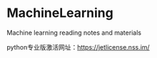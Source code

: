# MachineLearning
Machine learning reading notes and materials




python专业版激活网址：https://jetlicense.nss.im/
